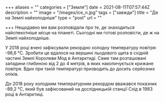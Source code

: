 +++
aliases = ""
categories = ["Земля"]
date = 2021-08-11T07:57:44Z
description = ""
image = "/images/ice_n.jpg"
tags = ["завжди"]
title = "Де на Землі найхолодніше"
type = "post"
url = ""

+++
Нещодавно ми вам розповідали про те, де знаходиться найспекотніше місце на планеті. Сьогодні ми готові розповісти, де ж на Землі найхолодніше.  
  
У 2018 році вчені зафіксували рекордно холодну температуру повітря: -98,6 °С. Зробити це вдалося на вершині льодового щита в східній частині Землі Королеви Мод в Антарктиді. Саме там розташовані западини глибиною від 2 до 4 метрів, в яких накопичується крижане повітря. Вдих при такій температурі призводить до досить серйозних опіків.  
  
До 2018 року холодним температурним рекордом вважався показник -89,2 °С, який був зафіксований на дослідницькій станції Схід в 1983 році в Антарктиці.